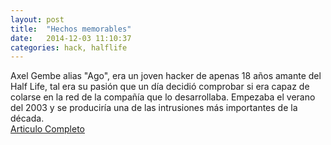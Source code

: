 ```yaml
---
layout: post
title:  "Hechos memorables"
date:   2014-12-03 11:10:37
categories: hack, halflife
---
```


Axel Gembe alias "Ago", era un joven hacker de apenas 18 años amante del Half Life, tal era su pasión que un día decidió comprobar si era capaz de colarse en la red de la compañía que lo desarrollaba. Empezaba el verano del 2003 y se produciría una de las intrusiones más importantes de la década.
<a href="http://www.securitybydefault.com/2013/01/hackeos-memorables-el-codigo-fuente-del.html" target="_blank">
<br>Articulo Completo
<a/>

